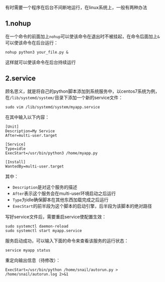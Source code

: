 有时需要一个程序在后台不间断地运行，在linux系统上，一般有两种办法

## 1.nohup

在一个命令的前面加上`nohup`可以使该命令在退出时不被挂起，在命令后面加上`&`可以使该命令在后台运行：
```
nohup python3 your_file.py &
```

这样就可以使该命令在后台持续运行

## 2.service

顾名思义，就是将自己的python脚本添加到系统服务中，以centos7系统为例，在`/lib/systemd/system/`目录下添加一个新的service文件：
```
sudo vim /lib/systemd/system/myapp.service
```

在其中输入以下内容：
```
[Unit]
Description=My Service
After=multi-user.target
 
[Service]
Type=idle
ExecStart=/usr/bin/python3 /home/myapp.py
 
[Install]
WantedBy=multi-user.target
```

其中：
- `Description`是对这个服务的描述
- `After`表示这个服务会在multi-user环境启动之后运行
- `Type`为idle确保脚本在其他东西加载完成之后运行
- `ExecStart`的前半段为这个脚本的启动引擎，后半段为该脚本的绝对路径

写好service文件后，需要重启service使配置生效：
```
sudo systemctl daemon-reload
sudo systemctl start myapp.service
```

服务启动成功，可以输入下面的命令来查看该服务的运行状态：
```
service myapp status
```

重定向输出信息（待修改）：
```
ExecStart=/usr/bin/python /home/snail/autorun.py > /home/snail/autorun.log 2>&1
```
